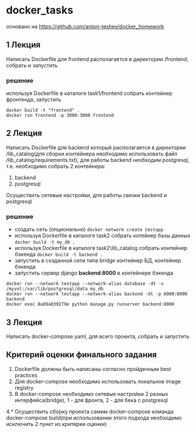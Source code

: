 # docker_tasks
основано на https://github.com/anton-teshev/docker_homework
## 1 Лекция
Написать Dockerfile для frontend располагается в директории /frontend, собрать и запустить
### решение
используя Dockerfile в каталоге task1/frontend собрать контейнер фронтенда, запустить
```
docker build -t "frontend" .
docker run frontend -p 3000:3000 frontend
```
## 2 Лекция
Написать Dockerfile для backend который располагается в директории /lib_catalog(для сборки контейнера необходимо использовать файл /lib_catalog/requirements.txt), для работы backend необходим postgresql, т.е. необходимо собрать 2 контейнера:
1. backend
2. postgresql

Осуществить сетевые настройки, для работы связки backend и postgresql
### решение
- создать сеть (опционально) `docker network create testapp`
- используя Dockerfile в каталоге task2 собрать котейнер базы данных `docker build -t my_db .`
- используя Dockerfile в каталоге task2\lib_catalog собрать контейнер бэкенда `docker build -t backend .`
- запустить в созданной сети типа bridge контейнер БД, контейнер бэкенда
- запустить сервер django **backend:8000** в контейнере бэкенда
```
docker run --network testapp --network-alias database -dt -v /myvol:/var/lib/postgresql/data my_db
docker run --network testapp --network-alias backend -dt -p 8000:8000 backend
docker exec 8a89a039279e python manage.py runserver backend:8000
``` 


## 3 Лекция
Написать docker-compose.yaml, для всего проекта, собрать и запустить

## Критерий оценки финального задания
1. Dockerfile должны быть написаны согласно пройденным best practices
2. Для docker-compose необходимо использовать локальное image registry
3. В docker-compose необходимо сетевые настройки 2 разных интерфейса(bridge), 1 - для фронта, 2 - для бека с postgresql

4.* Осуществить сборку проекта самим docker-compose команда docker-compose build(при использовании этого подхода необходимо исключить 2 пункт из критерии оценки)
